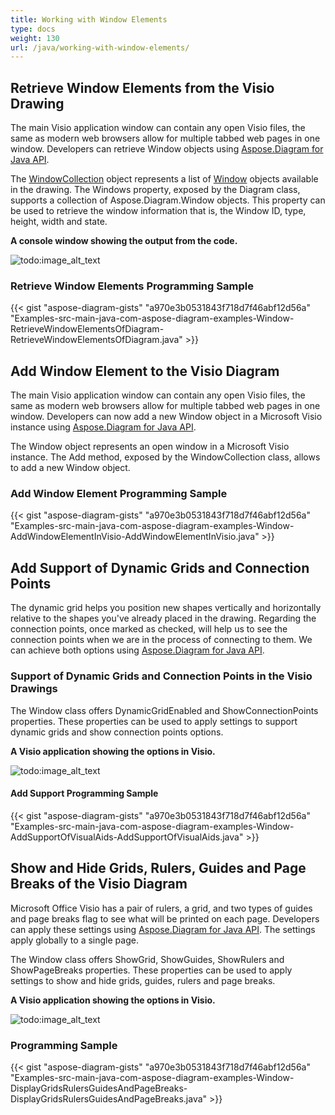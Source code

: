 ```yaml
---
title: Working with Window Elements
type: docs
weight: 130
url: /java/working-with-window-elements/
---
```


## **Retrieve Window Elements from the Visio Drawing**
The main Visio application window can contain any open Visio files, the same as modern web browsers allow for multiple tabbed web pages in one window. Developers can retrieve Window objects using [Aspose.Diagram for Java API](https://products.aspose.com/diagram/java/).

The [WindowCollection](https://reference.aspose.com/diagram/java/com.aspose.diagram/windowcollection) object represents a list of [Window](https://reference.aspose.com/diagram/java/com.aspose.diagram/window) objects available in the drawing. The Windows property, exposed by the Diagram class, supports a collection of Aspose.Diagram.Window objects. This property can be used to retrieve the window information that is, the Window ID, type, height, width and state.

**A console window showing the output from the code.**

![todo:image_alt_text](http://i.imgur.com/zduARGh.png)
### **Retrieve Window Elements Programming Sample**
{{< gist "aspose-diagram-gists" "a970e3b0531843f718d7f46abf12d56a" "Examples-src-main-java-com-aspose-diagram-examples-Window-RetrieveWindowElementsOfDiagram-RetrieveWindowElementsOfDiagram.java" >}}
## **Add Window Element to the Visio Diagram**
The main Visio application window can contain any open Visio files, the same as modern web browsers allow for multiple tabbed web pages in one window. Developers can now add a new Window object in a Microsoft Visio instance using [Aspose.Diagram for Java API](https://products.aspose.com/diagram/java/).

The Window object represents an open window in a Microsoft Visio instance. The Add method, exposed by the WindowCollection class, allows to add a new Window object.
### **Add Window Element Programming Sample**
{{< gist "aspose-diagram-gists" "a970e3b0531843f718d7f46abf12d56a" "Examples-src-main-java-com-aspose-diagram-examples-Window-AddWindowElementInVisio-AddWindowElementInVisio.java" >}}
## **Add Support of Dynamic Grids and Connection Points**
The dynamic grid helps you position new shapes vertically and horizontally relative to the shapes you've already placed in the drawing. Regarding the connection points, once marked as checked, will help us to see the connection points when we are in the process of connecting to them. We can achieve both options using [Aspose.Diagram for Java API](https://products.aspose.com/diagram/java/).
### **Support of Dynamic Grids and Connection Points in the Visio Drawings**
The Window class offers DynamicGridEnabled and ShowConnectionPoints properties. These properties can be used to apply settings to support dynamic grids and show connection points options.

**A Visio application showing the options in Visio.**

![todo:image_alt_text](http://i.imgur.com/bxsJIwF.png)
#### **Add Support Programming Sample**
{{< gist "aspose-diagram-gists" "a970e3b0531843f718d7f46abf12d56a" "Examples-src-main-java-com-aspose-diagram-examples-Window-AddSupportOfVisualAids-AddSupportOfVisualAids.java" >}}
## **Show and Hide Grids, Rulers, Guides and Page Breaks of the Visio Diagram**
Microsoft Office Visio has a pair of rulers, a grid, and two types of guides and page breaks flag to see what will be printed on each page. Developers can apply these settings using [Aspose.Diagram for Java API](https://products.aspose.com/diagram/java/). The settings apply globally to a single page.

The Window class offers ShowGrid, ShowGuides, ShowRulers and ShowPageBreaks properties. These properties can be used to apply settings to show and hide grids, guides, rulers and page breaks.

**A Visio application showing the options in Visio.**

![todo:image_alt_text](http://i.imgur.com/E0pvXbP.png)
### **Programming Sample**
{{< gist "aspose-diagram-gists" "a970e3b0531843f718d7f46abf12d56a" "Examples-src-main-java-com-aspose-diagram-examples-Window-DisplayGridsRulersGuidesAndPageBreaks-DisplayGridsRulersGuidesAndPageBreaks.java" >}}
